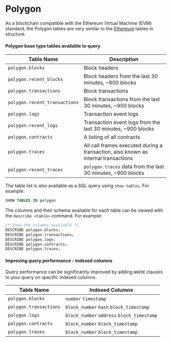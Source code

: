 # Polygon

As a blockchain compatible with the Ethereum Virtual Machine (EVM) standard, the Polygon tables are very similar to the [Ethereum](../sql-query-tables/) tables in structure.

#### Polygon base type tables available to query

| Table Name                    | Description                                                                        |
| ----------------------------- | ---------------------------------------------------------------------------------- |
| `polygon.blocks`              | Block headers                                                                      |
| `polygon.recent_blocks`       | Block headers from the last 30 minutes, \~900 blocks                               |
| `polygon.transactions`        | Block transactions                                                                 |
| `polygon.recent_transactions` | Block transactions from the last 30 minutes, \~900 blocks                          |
| `polygon.logs`                | Transaction event logs                                                             |
| `polygon.recent_logs`         | Transaction event logs from the last 30 minutes, \~900 blocks                      |
| `polygon.contracts`           | A listing of all contracts                                                         |
| `polygon.traces`              | All call frames executed during a transaction, also known as internal transactions |
| `polygon.recent_traces`       | `polygon.traces` data from the last 30 minutes, \~900 blocks                       |

The table list is also available as a SQL query using `show tables`. For example:

```sql
SHOW TABLES IN polygon
```

The columns and their schema available for each table can be viewed with the `describe <table>` command. For example:

```sql
/* Show the columns available */
DESCRIBE polygon.blocks;
DESCRIBE polygon.transactions;
DESCRIBE polygon.logs;
DESCRIBE polygon.contracts;
DESCRIBE polygon.traces;
```

#### Improving query performance - indexed columns

Query performance can be significantly improved by adding `WHERE` clauses to your query on specific indexed columns.

| Table Name             | Indexed Columns                            |
| ---------------------- | ------------------------------------------ |
| `polygon.blocks`       | `number` `timestamp`                       |
| `polygon.transactions` | `block_number` `hash` `block_timestamp`    |
| `polygon.logs`         | `block_number` `address` `block_timestamp` |
| `polygon.contracts`    | `block_number` `block_timestamp`           |
| `polygon.traces`       | `block_number` `block_timestamp`           |
